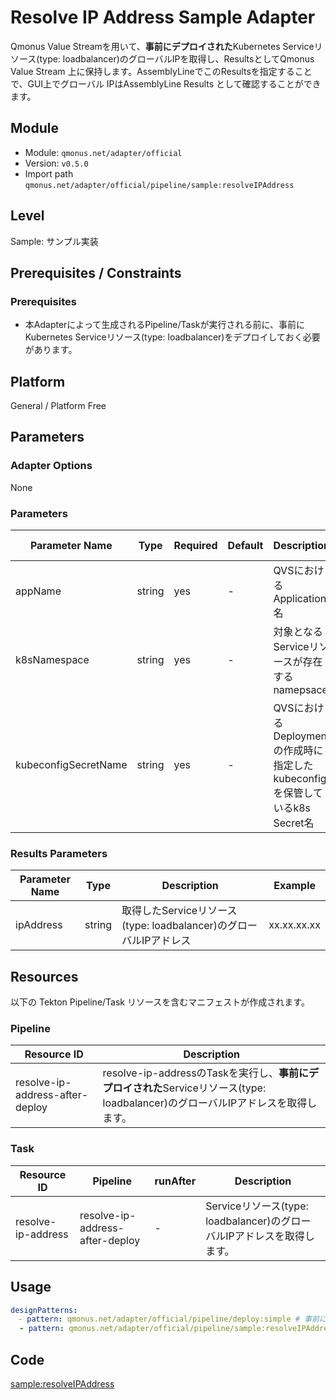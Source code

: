 # Resolve IP Address Sample Adapter
Qmonus Value Streamを用いて、**事前にデプロイされた**Kubernetes Serviceリソース(type: loadbalancer)のグローバルIPを取得し、ResultsとしてQmonus Value Stream 上に保持します。AssemblyLineでこのResultsを指定することで、GUI上でグローバル IPはAssemblyLine Results として確認することができます。

## Module
- Module: `qmonus.net/adapter/official`
- Version: `v0.5.0`
- Import path `qmonus.net/adapter/official/pipeline/sample:resolveIPAddress`

## Level
Sample: サンプル実装

## Prerequisites / Constraints

### Prerequisites
* 本Adapterによって生成されるPipeline/Taskが実行される前に、事前にKubernetes Serviceリソース(type: loadbalancer)をデプロイしておく必要があります。

## Platform
General / Platform Free

## Parameters

### Adapter Options
None

### Parameters
| Parameter Name | Type | Required | Default | Description | Example | Auto Binding |
| --- | --- | --- | --- | --- | --- | --- |
| appName | string | yes | - | QVSにおけるApplication名 | nginx | yes | 
| k8sNamespace | string | yes | - | 対象となるServiceリソースが存在するnamepsace | | yes | 
| kubeconfigSecretName | string | yes | - | QVSにおけるDeploymentの作成時に指定したkubeconfigを保管しているk8s Secret名 | | yes |

### Results Parameters
| Parameter Name | Type | Description | Example |
| --- | --- | --- | --- |
| ipAddress  | string | 取得したServiceリソース(type: loadbalancer)のグローバルIPアドレス | xx.xx.xx.xx |

## Resources
以下の Tekton Pipeline/Task リソースを含むマニフェストが作成されます。

### Pipeline
| Resource ID | Description |
| --- | --- |
| resolve-ip-address-after-deploy  | resolve-ip-addressのTaskを実行し、**事前にデプロイされた**Serviceリソース(type: loadbalancer)のグローバルIPアドレスを取得します。 |

### Task
| Resource ID | Pipeline | runAfter | Description |
| --- | --- | --- | --- |
| resolve-ip-address | resolve-ip-address-after-deploy | - | Serviceリソース(type: loadbalancer)のグローバルIPアドレスを取得します。 |

## Usage
``` yaml
designPatterns: 
　- pattern: qmonus.net/adapter/official/pipeline/deploy:simple # 事前にServiceリソースをデプロイするためのCI/CD Adpterを共に宣言することで、本Adapterが機能する
  - pattern: qmonus.net/adapter/official/pipeline/sample:resolveIPAddress
```

## Code
[sample:resolveIPAddress](../../pipeline/sample/resolveIPAddress.cue)